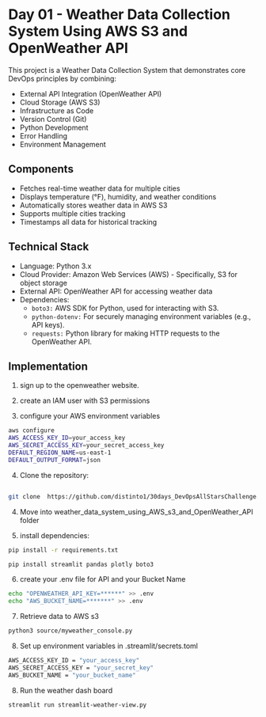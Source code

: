 # Day 01 - Weather Data Collection System Using AWS S3 and OpenWeather API

This project is a Weather Data Collection System that demonstrates core DevOps principles by combining:

* External API Integration (OpenWeather API)
* Cloud Storage (AWS S3)
* Infrastructure as Code
* Version Control (Git)
* Python Development
* Error Handling
* Environment Management

## Components

* Fetches real-time weather data for multiple cities
* Displays temperature (°F), humidity, and weather conditions
* Automatically stores weather data in AWS S3
* Supports multiple cities tracking
* Timestamps all data for historical tracking

## Technical Stack

* Language: Python 3.x
* Cloud Provider: Amazon Web Services (AWS) - Specifically, S3 for object storage
* External API: OpenWeather API for accessing weather data
* Dependencies:
  * `boto3:` AWS SDK for Python, used for interacting with S3.
  * `python-dotenv:` For securely managing environment variables (e.g., API keys).
  * `requests:` Python library for making HTTP requests to the OpenWeather API.

## Implementation

1. sign up to the openweather website.

2. create an IAM user with S3 permissions

3. configure your AWS environment variables

```bash
aws configure
AWS_ACCESS_KEY_ID=your_access_key
AWS_SECRET_ACCESS_KEY=your_secret_access_key
DEFAULT_REGION_NAME=us-east-1
DEFAULT_OUTPUT_FORMAT=json

```

4. Clone the repository:

```bash

git clone  https://github.com/distinto1/30days_DevOpsAllStarsChallenge.git
```

4. Move into weather_data_system_using_AWS_s3_and_OpenWeather_API folder

5. install dependencies:

```bash
pip install -r requirements.txt

pip install streamlit pandas plotly boto3
```

6. create your .env file for API and your Bucket Name

```bash
echo "OPENWEATHER_API_KEY=******" >> .env
echo "AWS_BUCKET_NAME=*******" >> .env
```

7. Retrieve data to AWS s3

```bash
python3 source/myweather_console.py
```

8. Set up environment variables in .streamlit/secrets.toml

```bash
AWS_ACCESS_KEY_ID = "your_access_key"
AWS_SECRET_ACCESS_KEY = "your_secret_key"
AWS_BUCKET_NAME = "your_bucket_name"
```


8. Run the weather dash board

```bash
streamlit run streamlit-weather-view.py
```
